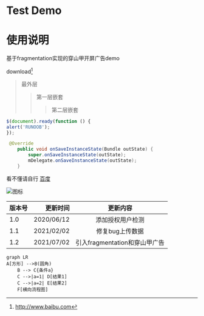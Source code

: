 # Test Demo

# 使用说明
基于fragmentation实现的穿山甲开屏广告demo

download[^RUNOOB]

[^RUNOOB]: http://www.baibu.com
> 最外层
> > 第一层嵌套
> > > 第二层嵌套

```javascript
$(document).ready(function () {
alert('RUNOOB');
});
```

```java
 @Override
    public void onSaveInstanceState(Bundle outState) {
        super.onSaveInstanceState(outState);
        mDelegate.onSaveInstanceState(outState);
    }
```
看不懂请自行 [百度](https://baidu.com)

![图标](http://static.runoob.com/images/runoob-logo.png 'Test')

| 版本号 | 更新时间 | 更新内容 |
| :-----| ----: | :----: |
| 1.0 | 2020/06/12 | 添加授权用户检测 |
| 1.1 | 2021/02/02 | 修复bug上传数据 |
| 1.2 | 2021/07/02 | 引入fragmentation和穿山甲广告 |

```mermaid
graph LR
A[方形] -->B(圆角)
    B --> C{条件a}
    C -->|a=1| D[结果1]
    C -->|a=2| E[结果2]
    F[横向流程图]
```
 
